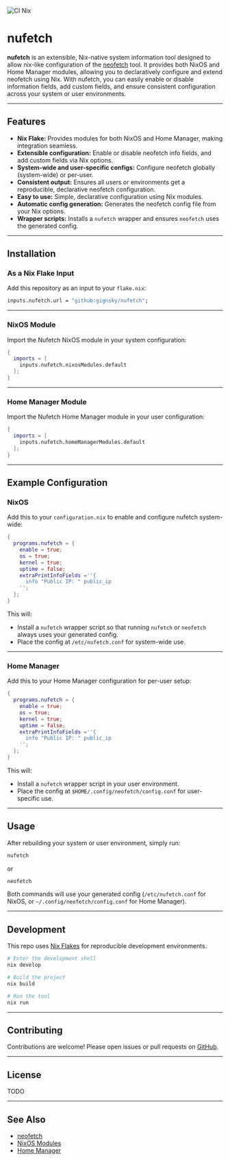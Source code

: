![CI Nix](https://github.com/gignsky/nufetch/actions/workflows/ci-nix.yml/badge.svg)
# nufetch

**nufetch** is an extensible, Nix-native system information tool designed to allow nix-like configuration of the [neofetch](https://github.com/dylanaraps/neofetch) tool. It provides both NixOS and Home Manager modules, allowing you to declaratively configure and extend neofetch using Nix. With nufetch, you can easily enable or disable information fields, add custom fields, and ensure consistent configuration across your system or user environments.

---

## Features

- **Nix Flake:** Provides modules for both NixOS and Home Manager, making integration seamless.
- **Extensible configuration:** Enable or disable neofetch info fields, and add custom fields via Nix options.
- **System-wide and user-specific configs:** Configure neofetch globally (system-wide) or per-user.
- **Consistent output:** Ensures all users or environments get a reproducible, declarative neofetch configuration.
- **Easy to use:** Simple, declarative configuration using Nix modules.
- **Automatic config generation:** Generates the neofetch config file from your Nix options.
- **Wrapper scripts:** Installs a `nufetch` wrapper and ensures `neofetch` uses the generated config.

---

## Installation

### As a Nix Flake Input

Add this repository as an input to your `flake.nix`:

```nix
inputs.nufetch.url = "github:gignsky/nufetch";
```

---

### NixOS Module

Import the Nufetch NixOS module in your system configuration:

```nix
{
  imports = [
    inputs.nufetch.nixosModules.default
  ];
}
```

---

### Home Manager Module

Import the Nufetch Home Manager module in your user configuration:

```nix
{
  imports = [
    inputs.nufetch.homeManagerModules.default
  ];
}
```

---

## Example Configuration

### NixOS

Add this to your `configuration.nix` to enable and configure nufetch system-wide:

```nix
{
  programs.nufetch = {
    enable = true;
    os = true;
    kernel = true;
    uptime = false;
    extraPrintInfoFields =''{
      info "Public IP: " public_ip
    '';
  };
}
```

This will:
- Install a `nufetch` wrapper script so that running `nufetch` or `neofetch` always uses your generated config.
- Place the config at `/etc/nufetch.conf` for system-wide use.

---

### Home Manager

Add this to your Home Manager configuration for per-user setup:

```nix
{
  programs.nufetch = {
    enable = true;
    os = true;
    kernel = true;
    uptime = false;
    extraPrintInfoFields =''{
      info "Public IP: " public_ip
    '';
  };
}
```

This will:
- Install a `nufetch` wrapper script in your user environment.
- Place the config at `$HOME/.config/neofetch/config.conf` for user-specific use.

---

## Usage

After rebuilding your system or user environment, simply run:

```sh
nufetch
```
or
```sh
neofetch
```

Both commands will use your generated config (`/etc/nufetch.conf` for NixOS, or `~/.config/neofetch/config.conf` for Home Manager).

---

## Development

This repo uses [Nix Flakes](https://nixos.wiki/wiki/Flakes) for reproducible development environments.

```sh
# Enter the development shell
nix develop

# Build the project
nix build

# Run the tool
nix run
```

---

## Contributing

Contributions are welcome! Please open issues or pull requests on [GitHub](https://github.com/gignsky/nufetch).

---

## License

TODO

---

## See Also

- [neofetch](https://github.com/dylanaraps/neofetch)
- [NixOS Modules](https://nixos.org/manual/nixos/stable/#sec-writing-modules)
- [Home Manager](https://nix-community.github.io/home-manager/)
